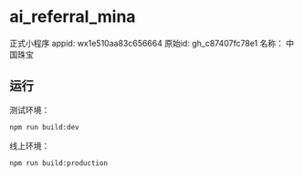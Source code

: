 # ai_referral_mina

正式小程序 appid: wx1e510aa83c656664 原始id: gh_c87407fc78e1 名称： 中国珠宝

## 运行

测试环境：

```bash
npm run build:dev
```

线上环境：

```bash
npm run build:production
```
